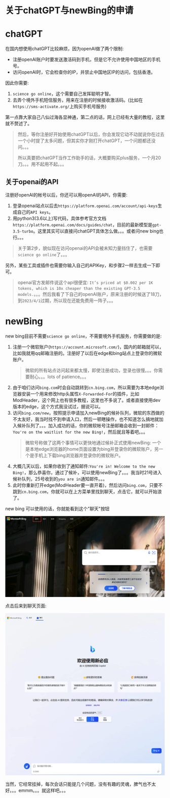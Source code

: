 关于chatGPT与newBing的申请
=====

# chatGPT
在国内想使用chatGPT比较麻烦，因为openAI做了两个限制:
- 注册openAI账户时要发送激活码到手机，但是它不允许使用中国地区的手机号。
- 访问openAI时，它会检查你的IP，并禁止中国地区IP的访问，包括香港。


因此你需要:

1. `science go online`，这个需要自己发挥聪明才智。
2. 去弄个境外手机短信服务，用来在注册的时候接收激活码。(比如在`https://sms-activate.org/`上购买手机号服务)

第一点靠大家自己八仙过海各显神通，第二点的话，网上已经有大量的教程，这里就不赘述了。

> 然后，等你注册好开始使用chatGPT以后，你会发现它动不动就说你在过去一个小时提了太多问题，但其实你才刚打开chatGPT，一个问题都还没问。。。
> 
> 所以真要把chatGPT当作工作助手的话，大概要购买plus服务，一个月20刀。。。用不起用不起。。。

## 关于openai的API
注册好openAI的帐号以后，你还可以用openAI的API，你需要:

1. 登录openai站点以后去`https://platform.openai.com/account/api-keys`生成自己的`API keys`。
2. 用python3(3.6以上)写代码，具体参考官方文档`https://platform.openai.com/docs/guides/chat`，目前的最新模型是`gpt-3.5-turbo`。这里其实可以直接问chatGPT具体怎么做。。。或者问new bing也行。。。
> 关于第2步，貌似现在访问openai的API会被未知力量挡住了，也需要`science go online`了。。。

另外，某些工具或插件也需要你输入自己的APIKey，和步骤2一样去生成一下即可。

> openai官方发邮件说这个api很便宜: `It’s priced at $0.002 per 1K tokens, which is 10x cheaper than the existing GPT-3.5 models.`。。。然后我看了下自己的openAI账户，原来注册的时候送了18刀，到`2023/4/1`过期，所以现在还能免费用一阵子。。。


# newBing
new bing目前不需要`science go online`，不需要境外手机服务，你需要做的是:

1. 注册一个微软账户(`https://account.microsoft.com/`)，国内的邮箱就可以，比如我就用qq邮箱注册的。注册好了以后在edge和bing站点上登录你的微软账户。
   > 微软的所有站点访问起来都太慢，即使注册成功，登录也很慢。。。你需要耐心。。。lots of patience。。。
2. 由于咱们访问`bing.com`时会自动跳转到`cn.bing.com`，所以需要为本地edge浏览器安装一个用来修改http头属性`X-Forwarded-For`的插件，比如ModHeader，这个网上也有很多教程，这里也不多说了。或者直接使用dev版本的edge，这个方式我没试过，据说可以。
3. 访问`bing.com/new`，按照提示申请加入newBing的候补队列，微软的东西做的不太友好，我当时找不到申请入口，然后一顿瞎操作，也不知道怎么搞地就加入候补队列了。。。加入成功的话，你的微软帐号注册邮箱会收到一封邮件：`You're on the waitlist for the new Bing!`，然后就且等着吧。。。
   > 微软号称做了这两个事情可以更快地通过候补正式使用newBing: 一个是本地edge浏览器的home页面设置为bing并登录你的微软账户，另一个是手机上下载bing浏览器并登录你的微软账户。
4. 大概几天以后，如果你收到了通知邮件:`You're in! Welcome to the new Bing!`，那么恭喜你，通过了候补，可以使用newBing了。。。我当时21号进入候补队列，25号收到的`you are in`通知邮件。。。
5. 此时你重新打开edge(ModHeader要一直开着)，然后访问`bing.com`，只要不跳到`cn.bing.com`，你就可以在上方菜单里找到聊天，点击它，就可以开始浪了。

new bing 可以使用的话，你就能看到这个"聊天"按钮

![](images/newbing.jpg)

点击后来到聊天页面:

![](images/2023-03-01-16-52-06.png)

当然，它经常挂掉，每次会话只能提几个问题，没有有趣的灵魂，脾气也不太好。。。emmm。。。就这样吧。。。

